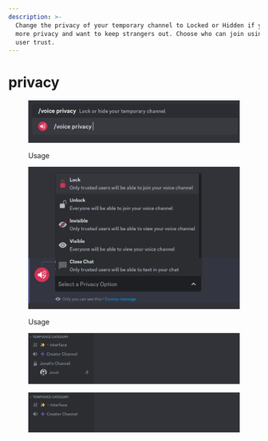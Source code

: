 ```yaml
---
description: >-
  Change the privacy of your temporary channel to Locked or Hidden if you need
  more privacy and want to keep strangers out. Choose who can join using /voice
  user trust.
---
```


# privacy

<figure><img src="../../.gitbook/assets/image (46).png" alt=""><figcaption><p>Usage</p></figcaption></figure>

<figure><img src="../../.gitbook/assets/image (47).png" alt=""><figcaption><p>Usage</p></figcaption></figure>

<figure><img src="../../.gitbook/assets/image (48).png" alt=""><figcaption></figcaption></figure>

<figure><img src="../../.gitbook/assets/image (49).png" alt=""><figcaption></figcaption></figure>

